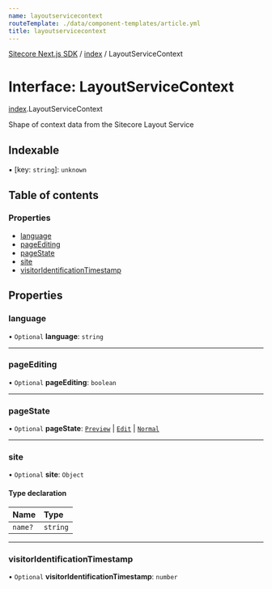 ```yaml
---
name: layoutservicecontext
routeTemplate: ./data/component-templates/article.yml
title: layoutservicecontext
---
```


[Sitecore Next.js SDK](/docs/nextjs/ref/) / [index](/docs/nextjs/ref/modules/index) / LayoutServiceContext

# Interface: LayoutServiceContext

[index](/docs/nextjs/ref/modules/index).LayoutServiceContext

Shape of context data from the Sitecore Layout Service

## Indexable

▪ [key: `string`]: `unknown`

## Table of contents

### Properties

- [language](/docs/nextjs/ref/interfaces/index/layoutservicecontext#language)
- [pageEditing](/docs/nextjs/ref/interfaces/index/layoutservicecontext#pageediting)
- [pageState](/docs/nextjs/ref/interfaces/index/layoutservicecontext#pagestate)
- [site](/docs/nextjs/ref/interfaces/index/layoutservicecontext#site)
- [visitorIdentificationTimestamp](/docs/nextjs/ref/interfaces/index/layoutservicecontext#visitoridentificationtimestamp)

## Properties

### language

• `Optional` **language**: `string`

___

### pageEditing

• `Optional` **pageEditing**: `boolean`

___

### pageState

• `Optional` **pageState**: [`Preview`](/docs/nextjs/ref/enums/index/layoutservicepagestate#preview) \| [`Edit`](/docs/nextjs/ref/enums/index/layoutservicepagestate#edit) \| [`Normal`](/docs/nextjs/ref/enums/index/layoutservicepagestate#normal)

___

### site

• `Optional` **site**: `Object`

#### Type declaration

| Name | Type |
| :------ | :------ |
| `name?` | `string` |

___

### visitorIdentificationTimestamp

• `Optional` **visitorIdentificationTimestamp**: `number`
